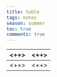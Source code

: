 ---title: tabletags: notesseason: summertoc: truecomments: true---
| <++> | <++> |
| ---- | ---- |
| <++> | <++> |
